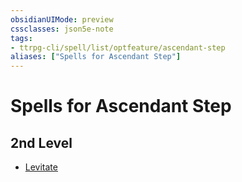 ```yaml
---
obsidianUIMode: preview
cssclasses: json5e-note
tags:
- ttrpg-cli/spell/list/optfeature/ascendant-step
aliases: ["Spells for Ascendant Step"]
---
```

# Spells for Ascendant Step

## 2nd Level

- [Levitate](3-Mechanics/CLI/spells/levitate.md "PHB")